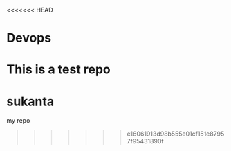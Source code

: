 <<<<<<< HEAD
# Devops
This is a test repo
=======
# sukanta
my repo
>>>>>>> e16061913d98b555e01cf151e87957f95431890f
